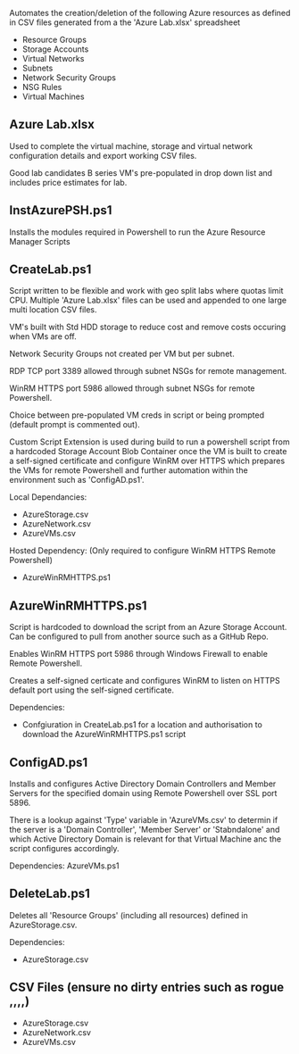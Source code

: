 Automates the creation/deletion of the following Azure resources as defined in CSV files generated from a the 'Azure Lab.xlsx' spreadsheet
- Resource Groups
- Storage Accounts
- Virtual Networks
- Subnets
- Network Security Groups
- NSG Rules
- Virtual Machines

Azure Lab.xlsx
--------------
Used to complete the virtual machine, storage and virtual network configuration details and export working CSV files.

Good lab candidates B series VM's pre-populated in drop down list and includes price estimates for lab.


InstAzurePSH.ps1
----------------
Installs the modules required in Powershell to run the Azure Resource Manager Scripts


CreateLab.ps1
-------------
Script written to be flexible and work with geo split labs where quotas limit CPU. Multiple 'Azure Lab.xlsx' files can be used and appended to one large multi location CSV files.

VM's built with Std HDD storage to reduce cost and remove costs occuring when VMs are off.

Network Security Groups not created per VM but per subnet.

RDP TCP port 3389 allowed through subnet NSGs for remote management.

WinRM HTTPS port 5986 allowed through subnet NSGs for remote Powershell.

Choice between pre-populated VM creds in script or being prompted (default prompt is commented out).

Custom Script Extension is used during build to run a powershell script from a hardcoded Storage Account Blob Container once the VM is
built to create a self-signed certificate and configure WinRM over HTTPS which prepares the VMs for remote Powershell and further automation within the environment such as 'ConfigAD.ps1'.

Local Dependancies:
- AzureStorage.csv
- AzureNetwork.csv
- AzureVMs.csv

Hosted Dependency: (Only required to configure WinRM HTTPS Remote Powershell)
- AzureWinRMHTTPS.ps1


AzureWinRMHTTPS.ps1
-------------------
Script is hardcoded to download the script from an Azure Storage Account. Can be configured to pull from another source such as a GitHub Repo.

Enables WinRM HTTPS port 5986 through Windows Firewall to enable Remote Powershell.

Creates a self-signed certicate and configures WinRM to listen on HTTPS default port using the self-signed certificate.

Dependencies:
- Confgiuration in CreateLab.ps1 for a location and authorisation to download the AzureWinRMHTTPS.ps1 script


ConfigAD.ps1
------------
Installs and configures Active Directory Domain Controllers and Member Servers for the specified domain using Remote Powershell over SSL port 5896.

There is a lookup against 'Type' variable in 'AzureVMs.csv' to determin if the server is a 'Domain Controller', 'Member Server' or 'Stabndalone' and which Active Directory Domain is relevant for that Virtual Machine anc the script configures accordingly.

Dependencies:
AzureVMs.ps1


DeleteLab.ps1
-------------
Deletes all 'Resource Groups' (including all resources) defined in AzureStorage.csv.

Dependencies:
- AzureStorage.csv

CSV Files (ensure no dirty entries such as rogue ,,,,)
---------
- AzureStorage.csv
- AzureNetwork.csv
- AzureVMs.csv
